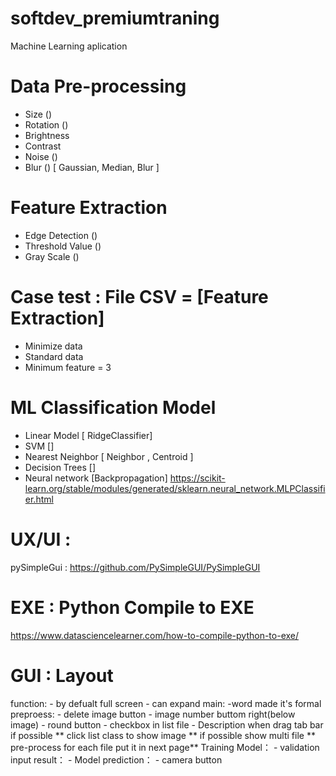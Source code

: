 # softdev_premiumtraning
Machine Learning aplication

# Data Pre-processing 
-	Size ()
-	Rotation ()
-	Brightness 
-	Contrast
-	Noise ()
-	Blur () [ Gaussian, Median, Blur ]

# Feature Extraction
- Edge Detection () 
- Threshold Value ()
- Gray Scale ()

# Case test : File CSV  = [Feature Extraction]
-	Minimize data
-	Standard data
-	Minimum feature = 3 

# ML Classification Model 
-  Linear Model [ RidgeClassifier]
- SVM []
- Nearest Neighbor [ Neighbor , Centroid ]
- Decision Trees []
- Neural network [Backpropagation]
        https://scikit-learn.org/stable/modules/generated/sklearn.neural_network.MLPClassifier.html


# UX/UI :
pySimpleGui : https://github.com/PySimpleGUI/PySimpleGUI

# EXE : Python Compile to EXE 
https://www.datasciencelearner.com/how-to-compile-python-to-exe/

# GUI  : Layout 
function: 
        - by defualt full screen
        - can expand
main:
        -word made it's formal
preproess:
        - delete image button
        - image number buttom right(below image)
        - round button
        - checkbox in list file
        - Description when drag tab bar
        if possible
        ** click  list class to show image
        ** if possible show multi file
        ** pre-process for each file put it in next page**
Training Model：
        - validation input
result：
        - 
Model prediction：
        - camera button







